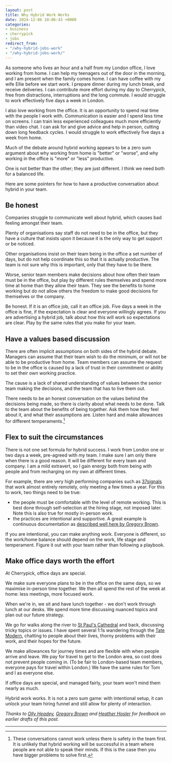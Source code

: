 ```yaml
---
layout: post
title: Why Hybrid Work Works
date: 2024-12-06 10:06:43 +0000
categories:
- business
- cherrypick
- jobs
redirect_from:
- "/why-hybrid-jobs-work"
- "/why-hybrid-jobs-work/"
---
```


As someone who lives an hour and a half from my London office, I love working from home.  I can help my teenagers out of the door in the morning, and I am present when the family comes home.  I can have coffee with my wife Ellie before we start work.  I prepare dinner during my lunch break, and receive deliveries.  I can contribute more effort during my day to Cherrypick, free from distractions, interruptions and the long commute. I would struggle to work effectively five days a week in London.

I also love working from the office. It is an opportunity to spend real time with the people I work with. Communication is easier and I spend less time on screens. I can train less experienced colleagues much more efficiently than video chat. I can ask for and give advice and help in person, cutting down long feedback cycles. I would struggle to work effectively five days a week from home.

Much of the debate around hybrid working appears to be a zero sum argument about why working from home is "better" or "worse", and why working in the office is "more" or "less" productive.

One is not better than the other; they are just different. I think we need both for a balanced life.

Here are some pointers for how to have a productive conversation about hybrid in your team.

<!--more-->

## Be honest

Companies struggle to communicate well about hybrid, which causes bad feeling amongst their team.

Plenty of organisations say staff do not need to be in the office, but they have a culture that insists upon it because it is the only way to get support or be noticed.

Other organisations insist on their team being in the office a set number of days, but do not help coordinate this so that it is actually productive. The team is not sure why this is important, only that they have to be there.

Worse, senior team members make decisions about how often their team must be in the office, but play by different rules themselves and spend more time at home than they allow their team. They see the benefits to home working but do not allow others the freedom to make good decisions for themselves or the company.

Be honest. If it is an office job, call it an office job. Five days a week in the office is fine, if the expectation is clear and everyone willingly agrees. If you are advertising a hybrid job, talk about how this will work so expectations are clear. Play by the same rules that you make for your team.

## Have a values based discussion

There are often implicit assumptions on both sides of the hybrid debate. Managers can assume that their team wish to do the minimum, or will not be able to be productive from home. Team members can assume the request to be in the office is caused by a lack of trust in their commitment or ability to set their own working practice.

The cause is a lack of shared understanding of values between the senior team making the decisions, and the team that has to live them out.

There needs to be an honest conversation on the values behind the decisions being made, so there is clarity about what needs to be done. Talk to the team about the benefits of being together. Ask them how they feel about it, and what their assumptions are. Listen hard and make allowances for different temperaments.[^safety]

## Flex to suit the circumstances

There is not one set formula for hybrid success. I work from London one or two days a week, pre-agreed with my team.  I make sure I am only there when there is a good reason. It will be different for every team and company.  I am a mild extravert, so I gain energy both from being with people and from recharging on my own at different times.

For example, there are very high performing companies such as [37signals](https://37signals.com) that work almost entirely remotely, only meeting a few times a year. For this to work, two things need to be true:

- the people must be comfortable with the level of remote working. This is best done through self-selection at the hiring stage, not imposed later. Note this is also true for mostly in-person work.
- the practices are intentional and supportive. A great example is continuous documentation as [described well here by Gregory Brown](https://www.oreilly.com/radar/an-efficient-approach-to-continuous-documentation/).

If you are intentional, you can make anything work. Everyone is different, so the work/home balance should depend on the work, life stage and temperament. Figure it out with your team rather than following a playbook.

## Make office days worth the effort

At Cherrypick, office days are special.

We make sure everyone plans to be in the office on the same days, so we maximise in-person time together. We then all spend the rest of the week at home: less meetings, more focused work.

When we're in, we sit and have lunch together - we don't work through lunch at our desks. We spend more time discussing nuanced topics and plan out our future strategy.

We go for walks along the river to [St Paul's Cathedral](https://en.wikipedia.org/wiki/St_Paul%27s_Cathedral) and back, discussing tricky topics or issues. I have spent several 1:1s wandering through the [Tate Modern](https://www.tate.org.uk/visit/tate-modern), chatting to people about their lives, thorny problems with their work, and their hopes for the future.

We make allowances for journey times and are flexible with when people arrive and leave. We pay for travel to get to the London area, so cost does not prevent people coming in. (To be fair to London-based team members, everyone pays for travel within London.) We have the same rules for Tom and I as everyone else.

If office days are special, and managed fairly, your team won't mind them nearly as much.

Hybrid work works. It is not a zero sum game: with intentional setup, it can unlock your team hiring funnel and still allow for plenty of interaction.

_Thanks to [Olly Headey](https://bsky.app/profile/olly.world), [Gregory Brown](https://bsky.app/profile/skillstopractice.com) and [Heather Hosler](https://www.linkedin.com/in/heather-hosler/) for feedback on earlier drafts of this post._

---

[^safety]: These conversations cannot work unless there is safety in the team first. It is unlikely that hybrid working will be successful in a team where people are not able to speak their minds. If this is the case then you have bigger problems to solve first.
